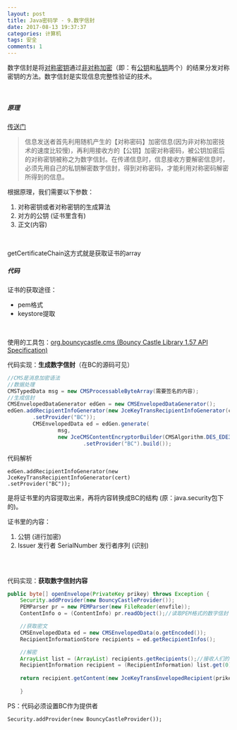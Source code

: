 ```yaml
---
layout: post
title: Java密码学 - 9.数字信封
date: 2017-08-13 19:37:37
categories: 计算机
tags: 安全 
comments: 1
---
```


数字信封是将[对称密钥](https://baike.baidu.com/item/%E5%AF%B9%E7%A7%B0%E5%AF%86%E9%92%A5/7453635)通过[非对称加密](https://baike.baidu.com/item/%E9%9D%9E%E5%AF%B9%E7%A7%B0%E5%8A%A0%E5%AF%86/9874417)（即：有[公钥](https://baike.baidu.com/item/%E5%85%AC%E9%92%A5/6447788)和[私钥](https://baike.baidu.com/item/%E7%A7%81%E9%92%A5/8973452)两个）的结果分发对称密钥的方法。数字信封是实现信息完整性验证的技术。

<br>

##### 原理

[传送门](http://www.cnblogs.com/franson-2016/p/5520675.html)

> 信息发送者首先利用随机产生的【对称密码】加密信息(因为非对称加密技术的速度比较慢)，再利用接收方的【公钥】加密对称密码，被公钥加密后的对称密钥被称之为数字信封。在传递信息时，信息接收方要解密信息时，必须先用自己的私钥解密数字信封，得到对称密码，才能利用对称密码解密所得到的信息。


根据原理，我们需要以下参数：

1. 对称密钥或者对称密钥的生成算法
2. 对方的公钥  (证书里含有)
3. 正文(内容)

<br>


getCertificateChain这方式就是获取证书的array

##### 代码

证书的获取途径：

- pem格式
- keystore提取

<br>

使用的工具包：[org.bouncycastle.cms (Bouncy Castle Library 1.57 API Specification)](https://www.google.com/url?sa=t&rct=j&q=&esrc=s&source=web&cd=1&ved=0ahUKEwiMs73m-qXVAhXEGpQKHSf3BW0QFggnMAA&url=https%3A%2F%2Fwww.bouncycastle.org%2Fdocs%2Fpkixdocs1.4%2Forg%2Fbouncycastle%2Fcms%2Fpackage-summary.html&usg=AFQjCNGCxt5MIpwC5mPhgLsiqKHcccONZw)

代码实现：**生成数字信封**（在BC的源码可见）


```java
//CMS是消息加密语法
//数据处理
CMSTypedData msg = new CMSProcessableByteArray(需要签名的内容);
//生成信封
CMSEnvelopedDataGenerator edGen = new CMSEnvelopedDataGenerator();
edGen.addRecipientInfoGenerator(new JceKeyTransRecipientInfoGenerator(cert)//证书(含公钥)
		.setProvider("BC"));
		CMSEnvelopedData ed = edGen.generate(
				msg,
				new JceCMSContentEncryptorBuilder(CMSAlgorithm.DES_EDE3_CBC) //对称加密的算法
						.setProvider("BC").build());
```

代码解析

```
edGen.addRecipientInfoGenerator(new JceKeyTransRecipientInfoGenerator(cert)
.setProvider("BC"));
```

是将证书里的内容提取出来，再将内容转换成BC的结构 (原：java.security包下的)。

证书里的内容：

1. 公钥 (进行加密)
2. Issuer 发行者 SerialNumber 发行者序列 (识别)

##### <br>

代码实现：**获取数字信封内容**

```java
public byte[] openEnvelope(PrivateKey prikey) throws Exception {
	Security.addProvider(new BouncyCastleProvider());
	PEMParser pr = new PEMParser(new FileReader(envfile));
	ContentInfo o = (ContentInfo) pr.readObject();//读取PEM格式的数字信封

	//获取密文
	CMSEnvelopedData ed = new CMSEnvelopedData(o.getEncoded());
	RecipientInformationStore recipients = ed.getRecipientInfos();

	//解密
	ArrayList list = (ArrayList) recipients.getRecipients();//接收人们的信息
	RecipientInformation recipient = (RecipientInformation) list.get(0);//获得第一个接收人
	
	return recipient.getContent(new JceKeyTransEnvelopedRecipient(prikey).setProvider("BC"));
	
	}
```

PS：代码必须设置BC作为提供者

```
Security.addProvider(new BouncyCastleProvider());
```